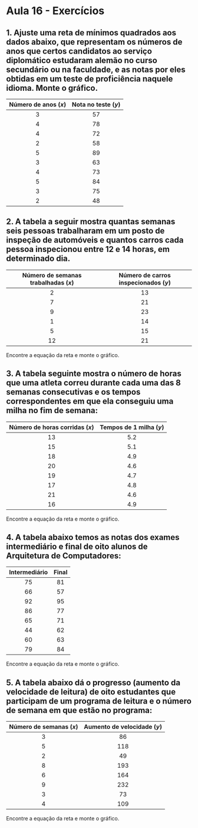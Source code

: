 # Aula 16 - Exercícios

## 1. Ajuste uma reta de mínimos quadrados aos dados abaixo, que representam os números de anos que certos candidatos ao serviço diplomático estudaram alemão no curso secundário ou na faculdade, e as notas por eles obtidas em um teste de proficiência naquele idioma. Monte o gráfico.

| Número de anos ($x$) | Nota no teste ($y$) |
|:--------------------:|:-------------------:|
|           3          |          57         |
|           4          |          78         |
|           4          |          72         |
|           2          |          58         |
|           5          |          89         |
|           3          |          63         |
|           4          |          73         |
|           5          |          84         |
|           3          |          75         |
|           2          |          48         |


## 2. A tabela a seguir mostra quantas semanas seis pessoas trabalharam em um posto de inspeção de automóveis e quantos carros cada pessoa inspecionou entre 12 e 14 horas, em determinado dia.

| Número de semanas trabalhadas ($x$) | Número de carros inspecionados ($y$) |
|:-----------------------------------:|:------------------------------------:|
|                  2                  |                  13                  |
|                  7                  |                  21                  |
|                  9                  |                  23                  |
|                  1                  |                  14                  |
|                  5                  |                  15                  |
|                  12                 |                  21                  |


Encontre a equação da reta e monte o gráfico.


## 3.  A tabela seguinte mostra o número de horas que uma atleta correu durante cada uma das 8 semanas consecutivas e os tempos correspondentes em que ela conseguiu uma milha no fim de semana:

| Número de horas corridas ($x$) | Tempos de 1 milha ($y$) |
|:------------------------------:|:-----------------------:|
|               13               |           5.2           |
|               15               |           5.1           |
|               18               |           4.9           |
|               20               |           4.6           |
|               19               |           4.7           |
|               17               |           4.8           |
|               21               |           4.6           |
|               16               |           4.9           |


Encontre a equação da reta e monte o gráfico.


## 4. A tabela abaixo temos as notas dos exames intermediário e final de oito alunos de Arquitetura de Computadores:

| Intermediário | Final |
|:-------------:|:-----:|
|       75      |   81  |
|       66      |   57  |
|       92      |   95  |
|       86      |   77  |
|       65      |   71  |
|       44      |   62  |
|       60      |   63  |
|       79      |   84  |


Encontre a equação da reta e monte o gráfico.


## 5. A tabela abaixo dá o progresso (aumento da velocidade de leitura) de oito estudantes que participam de um programa de leitura e o número de semana em que estão no programa:

| Número de semanas ($x$) | Aumento de velocidade ($y$) |
|:-----------------------:|:---------------------------:|
|            3            |              86             |
|            5            |             118             |
|            2            |              49             |
|            8            |             193             |
|            6            |             164             |
|            9            |             232             |
|            3            |              73             |
|            4            |             109             |


Encontre a equação da reta e monte o gráfico.
